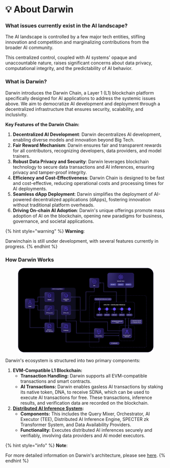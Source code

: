 # 💡 About Darwin

### What issues currently exist in the AI landscape?

The AI landscape is controlled by a few major tech entities, stifling innovation and competition and marginalizing contributions from the broader AI community.&#x20;

This centralized control, coupled with AI systems' opaque and unaccountable nature, raises significant concerns about data privacy, computational integrity, and the predictability of AI behavior.

### What is Darwin?

Darwin introduces the Darwin Chain, a Layer 1 (L1) blockchain platform specifically designed for AI applications to address the systemic issues above. We aim to democratize AI development and deployment through a decentralized infrastructure that ensures security, scalability, and inclusivity.

**Key Features of the Darwin Chain:**

1. **Decentralized AI Development**: Darwin decentralizes AI development, enabling diverse models and innovation beyond Big Tech.
2. **Fair Reward Mechanism**: Darwin ensures fair and transparent rewards for all contributors, recognizing developers, data providers, and model trainers.
3. **Robust Data Privacy and Security**: Darwin leverages blockchain technology to secure data transactions and AI inferences, ensuring privacy and tamper-proof integrity.
4. **Efficiency and Cost-Effectiveness**: Darwin Chain is designed to be fast and cost-effective, reducing operational costs and processing times for AI deployments.
5. **Seamless dApp Deployment**: Darwin simplifies the deployment of AI-powered decentralized applications (dApps), fostering innovation without traditional platform overheads.
6. **Driving On-chain AI Adoption**: Darwin's unique offerings promote mass adoption of AI on the blockchain, opening new paradigms for business, governance, and societal applications.

{% hint style="warning" %}
**Warning**:

Darwinchain is still under development, with several features currently in progress.
{% endhint %}

### How Darwin Works

<figure><img src="../.gitbook/assets/Asset 2@300x (13).png" alt=""><figcaption></figcaption></figure>

Darwin's ecosystem is structured into two primary components:&#x20;

1. **EVM-Compatible L1 Blockchain:**
   * **Transaction Handling:** Darwin supports all EVM-compatible transactions and smart contracts.
   * **AI Transactions:** Darwin enables gasless AI transactions by staking its native token, DNA, to receive SDNA, which can be used to execute AI transactions for free. These transactions, inference results, and verification data are recorded on the blockchain.
2. [**Distributed AI Inference System**](../key-technologies/darwin-distributed-inference.md)**:**
   * **Components:** This includes the Query Mixer, Orchestrator, AI Executor (TEE), Distributed AI Inference Engine, SPECTER zk Transformer System, and Data Availability Providers.
   * **Functionality:** Executes distributed AI inferences securely and verifiably, involving data providers and AI model executors.

{% hint style="info" %}
**Note**:

For more detailed information on Darwin's architecture, please see [here](broken-reference).
{% endhint %}
